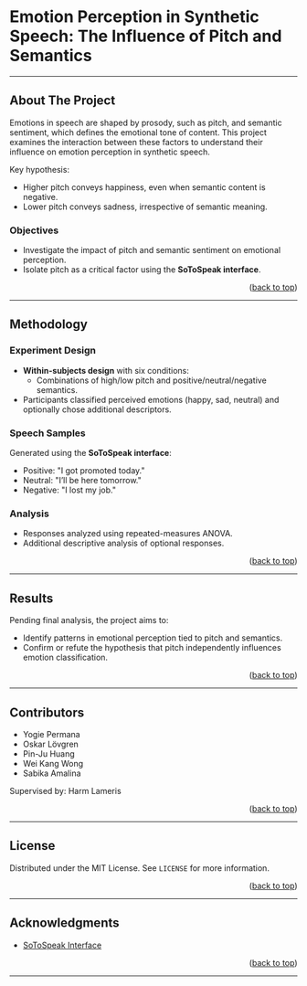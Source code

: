 # Emotion Perception in Synthetic Speech: The Influence of Pitch and Semantics

---

## About The Project

Emotions in speech are shaped by prosody, such as pitch, and semantic sentiment, which defines the emotional tone of content. This project examines the interaction between these factors to understand their influence on emotion perception in synthetic speech.

Key hypothesis: 
- Higher pitch conveys happiness, even when semantic content is negative.
- Lower pitch conveys sadness, irrespective of semantic meaning.

### Objectives
- Investigate the impact of pitch and semantic sentiment on emotional perception.
- Isolate pitch as a critical factor using the **SoToSpeak interface**.

<p align="right">(<a href="#readme-top">back to top</a>)</p>

---

## Methodology

### Experiment Design
- **Within-subjects design** with six conditions:
  - Combinations of high/low pitch and positive/neutral/negative semantics.
- Participants classified perceived emotions (happy, sad, neutral) and optionally chose additional descriptors.

### Speech Samples
Generated using the **SoToSpeak interface**:
- Positive: "I got promoted today."
- Neutral: "I’ll be here tomorrow."
- Negative: "I lost my job."

### Analysis
- Responses analyzed using repeated-measures ANOVA.
- Additional descriptive analysis of optional responses.

<p align="right">(<a href="#readme-top">back to top</a>)</p>

---

## Results

Pending final analysis, the project aims to:
- Identify patterns in emotional perception tied to pitch and semantics.
- Confirm or refute the hypothesis that pitch independently influences emotion classification.

<p align="right">(<a href="#readme-top">back to top</a>)</p>

---

## Contributors

- Yogie Permana
- Oskar Lövgren
- Pin-Ju Huang
- Wei Kang Wong
- Sabika Amalina

Supervised by: Harm Lameris

<p align="right">(<a href="#readme-top">back to top</a>)</p>

---

## License

Distributed under the MIT License. See `LICENSE` for more information.

<p align="right">(<a href="#readme-top">back to top</a>)</p>

---

## Acknowledgments

- [SoToSpeak Interface]([https://github.com/SoToSpeakInterface/SoToSpeak](https://github.com/evaszekely/So_To_Speak))

<p align="right">(<a href="#readme-top">back to top</a>)</p>

---
